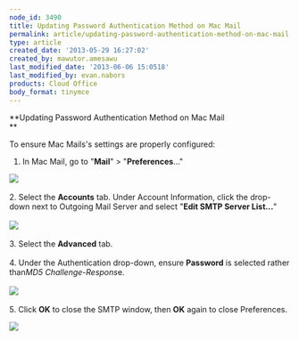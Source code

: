 ```yaml
---
node_id: 3490
title: Updating Password Authentication Method on Mac Mail
permalink: article/updating-password-authentication-method-on-mac-mail
type: article
created_date: '2013-05-29 16:27:02'
created_by: mawutor.amesawu
last_modified_date: '2013-06-06 15:0518'
last_modified_by: evan.nabors
products: Cloud Office
body_format: tinymce
---
```


**Updating Password Authentication Method on Mac Mail\
**

To ensure Mac Mails's settings are properly configured:

1. In Mac Mail, go to "**Mail**" \> "**Preferences**..."

![](/knowledge_center/sites/default/files/field/image/1_49.png)\
\
2. Select the **Accounts** tab.  Under Account Information, click the
drop-down next to Outgoing Mail Server and select "**Edit SMTP Server
List...**"\
\
![](/knowledge_center/sites/default/files/field/image/2_46.png)\
\
3. Select the **Advanced** tab.\
\
4. Under the Authentication drop-down, ensure **Password** is selected
rather than*MD5 Challenge-Respons*e.\
\
![](/knowledge_center/sites/default/files/field/image/3_44.png)\
\
5. Click **OK** to close the SMTP window, then **OK** again to close
Preferences.

![](/knowledge_center/sites/default/files/field/image/4_37.png)

